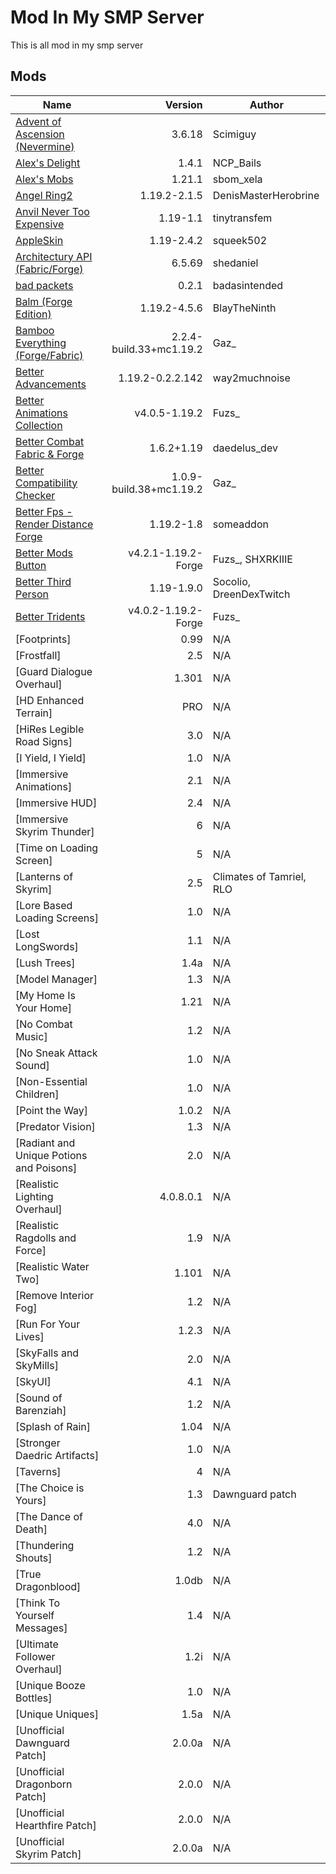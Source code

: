 # Mod In My SMP Server

This is all mod in my smp server

## Mods

Name                                     | Version                     | Author
---------------------------------------- | --------------------------: | -----------------------
[Advent of Ascension (Nevermine)]        | 3.6.18                      | Scimiguy
[Alex's Delight]                         | 1.4.1                       | NCP_Bails
[Alex's Mobs]                            | 1.21.1                      | sbom_xela
[Angel Ring2]                            | 1.19.2-2.1.5                | DenisMasterHerobrine
[Anvil Never Too Expensive]              | 1.19-1.1                    | tinytransfem
[AppleSkin]                              | 1.19-2.4.2                  | squeek502
[Architectury API (Fabric/Forge)]        | 6.5.69                      | shedaniel
[bad packets]                            | 0.2.1                       | badasintended
[Balm (Forge Edition)]                   | 1.19.2-4.5.6                | BlayTheNinth
[Bamboo Everything (Forge/Fabric)]       | 2.2.4-build.33+mc1.19.2     | Gaz_
[Better Advancements]                    | 1.19.2-0.2.2.142            | way2muchnoise
[Better Animations Collection]           | v4.0.5-1.19.2               | Fuzs_
[Better Combat Fabric & Forge]           | 1.6.2+1.19                  | daedelus_dev
[Better Compatibility Checker]           | 1.0.9-build.38+mc1.19.2     | Gaz_
[Better Fps - Render Distance Forge]     | 1.19.2-1.8                  | someaddon
[Better Mods Button]                     | v4.2.1-1.19.2-Forge         | Fuzs_, SHXRKIIIE
[Better Third Person]                    | 1.19-1.9.0                  | Socolio, DreenDexTwitch
[Better Tridents]                        | v4.0.2-1.19.2-Forge         | Fuzs_
[Footprints]                             | 0.99      | N/A
[Frostfall]                              | 2.5       | N/A
[Guard Dialogue Overhaul]                | 1.301     | N/A
[HD Enhanced Terrain]                    | PRO       | N/A
[HiRes Legible Road Signs]               | 3.0       | N/A
[I Yield, I Yield]                       | 1.0       | N/A
[Immersive Animations]                   | 2.1       | N/A
[Immersive HUD]                          | 2.4       | N/A
[Immersive Skyrim Thunder]               | 6         | N/A
[Time on Loading Screen]                 | 5         | N/A
[Lanterns of Skyrim]                     | 2.5       | Climates of Tamriel, RLO
[Lore Based Loading Screens]             | 1.0       | N/A
[Lost LongSwords]                        | 1.1       | N/A
[Lush Trees]                             | 1.4a      | N/A
[Model Manager]                          | 1.3       | N/A
[My Home Is Your Home]                   | 1.21      | N/A
[No Combat Music]                        | 1.2       | N/A
[No Sneak Attack Sound]                  | 1.0       | N/A
[Non-Essential Children]                 | 1.0       | N/A
[Point the Way]                          | 1.0.2     | N/A
[Predator Vision]                        | 1.3       | N/A
[Radiant and Unique Potions and Poisons] | 2.0       | N/A
[Realistic Lighting Overhaul]            | 4.0.8.0.1 | N/A
[Realistic Ragdolls and Force]           | 1.9       | N/A
[Realistic Water Two]                    | 1.101     | N/A
[Remove Interior Fog]                    | 1.2       | N/A
[Run For Your Lives]                     | 1.2.3     | N/A
[SkyFalls and SkyMills]                  | 2.0       | N/A
[SkyUI]                                  | 4.1       | N/A
[Sound of Barenziah]                     | 1.2       | N/A
[Splash of Rain]                         | 1.04      | N/A
[Stronger Daedric Artifacts]             | 1.0       | N/A
[Taverns]                                | 4         | N/A
[The Choice is Yours]                    | 1.3       | Dawnguard patch
[The Dance of Death]                     | 4.0       | N/A
[Thundering Shouts]                      | 1.2       | N/A
[True Dragonblood]                       | 1.0db     | N/A
[Think To Yourself Messages]             | 1.4       | N/A
[Ultimate Follower Overhaul]             | 1.2i      | N/A
[Unique Booze Bottles]                   | 1.0       | N/A
[Unique Uniques]                         | 1.5a      | N/A
[Unofficial Dawnguard Patch]             | 2.0.0a    | N/A
[Unofficial Dragonborn Patch]            | 2.0.0     | N/A
[Unofficial Hearthfire Patch]            | 2.0.0     | N/A
[Unofficial Skyrim Patch]                | 2.0.0a    | N/A


<!-- Mod links -->

[Advent of Ascension (Nevermine)]:          https://www.curseforge.com/minecraft/mc-mods/advent-of-ascension-nevermine     
[Alex's Delight]:                           https://www.curseforge.com/minecraft/mc-mods/alexs-delight      
[Alex's Mobs]:                              https://www.curseforge.com/minecraft/mc-mods/alexs-mobs          
[Angel Ring2]:                              https://www.curseforge.com/minecraft/mc-mods/angel-ring 
[Anvil Never Too Expensive]:                https://www.curseforge.com/minecraft/mc-mods/anvil-never-too-expensive
[AppleSkin]:                                https://www.curseforge.com/minecraft/mc-mods/appleskin
[Architectury API (Fabric/Forge)]:          https://www.curseforge.com/minecraft/mc-mods/architectury-api
[bad packets]:                              https://www.curseforge.com/minecraft/mc-mods/badpackets
[Balm (Forge Edition)]:                     https://www.curseforge.com/minecraft/mc-mods/balm
[Bamboo Everything (Forge/Fabric)]:         https://www.curseforge.com/minecraft/mc-mods/bamboo-everything
[Better Advancements]:                      https://www.curseforge.com/minecraft/mc-mods/better-advancements
[Better Animations Collection]:             https://www.curseforge.com/minecraft/mc-mods/better-animations-collection  
[Better Combat Fabric & Forge]:             https://www.curseforge.com/minecraft/mc-mods/better-combat-by-daedelus
[Better Compatibility Checker]:             https://www.curseforge.com/minecraft/mc-mods/better-compatibility-checker
[Better Fps - Render Distance Forge]:       https://www.curseforge.com/minecraft/mc-mods/better-fps-render-distance
[Better Mods Button]:                       https://www.curseforge.com/minecraft/mc-mods/better-mods-button
[Better Third Person]:                      https://www.curseforge.com/minecraft/mc-mods/better-third-person
[Better Tridents]:                          https://www.curseforge.com/minecraft/mc-mods/better-tridents